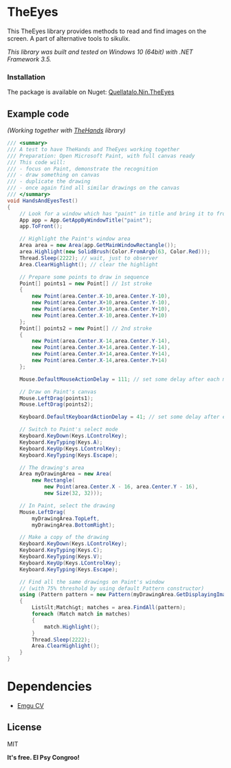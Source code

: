 # TheEyes

This TheEyes library provides methods to read and find images on the screen. A part of alternative tools to sikulix.

_This library was built and tested on Windows 10 (64bit) with .NET Framework 3.5._

### Installation

The package is available on Nuget: [Quellatalo.Nin.TheEyes](https://www.nuget.org/packages/Quellatalo.Nin.TheEyes/)

## Example code
_(Working together with [TheHands](https://github.com/quellatalo/TheHands) library)_
```cs
/// <summary>
/// A test to have TheHands and TheEyes working together
/// Preparation: Open Microsoft Paint, with full canvas ready
/// This code will:
/// - focus on Paint, demonstrate the recognition
/// - draw something on canvas
/// - duplicate the drawing
/// - once again find all similar drawings on the canvas
/// </summary>
void HandsAndEyesTest()
{
    // Look for a window which has "paint" in title and bring it to front
    App app = App.GetAppByWindowTitle("paint");
    app.ToFront();

    // Highlight the Paint's window area
    Area area = new Area(app.GetMainWindowRectangle());
    area.Highlight(new SolidBrush(Color.FromArgb(63, Color.Red)));
    Thread.Sleep(2222); // wait, just to observer
    Area.ClearHighlight(); // clear the highlight

    // Prepare some points to draw in sequence
    Point[] points1 = new Point[] // 1st stroke
    {
        new Point(area.Center.X-10,area.Center.Y-10),
        new Point(area.Center.X+10,area.Center.Y-10),
        new Point(area.Center.X+10,area.Center.Y+10),
        new Point(area.Center.X-10,area.Center.Y+10)
    };
    Point[] points2 = new Point[] // 2nd stroke
    {
        new Point(area.Center.X-14,area.Center.Y-14),
        new Point(area.Center.X+14,area.Center.Y-14),
        new Point(area.Center.X+14,area.Center.Y+14),
        new Point(area.Center.X-14,area.Center.Y+14)
    };

    Mouse.DefaultMouseActionDelay = 111; // set some delay after each mouse action, it's easier to observe

    // Draw on Paint's canvas
    Mouse.LeftDrag(points1);
    Mouse.LeftDrag(points2);

    Keyboard.DefaultKeyboardActionDelay = 41; // set some delay after each keyboard action

    // Switch to Paint's select mode
    Keyboard.KeyDown(Keys.LControlKey);
    Keyboard.KeyTyping(Keys.A);
    Keyboard.KeyUp(Keys.LControlKey);
    Keyboard.KeyTyping(Keys.Escape);

    // The drawing's area
    Area myDrawingArea = new Area(
        new Rectangle(
            new Point(area.Center.X - 16, area.Center.Y - 16),
            new Size(32, 32)));

    // In Paint, select the drawing
    Mouse.LeftDrag(
        myDrawingArea.TopLeft,
        myDrawingArea.BottomRight);

    // Make a copy of the drawing
    Keyboard.KeyDown(Keys.LControlKey);
    Keyboard.KeyTyping(Keys.C);
    Keyboard.KeyTyping(Keys.V);
    Keyboard.KeyUp(Keys.LControlKey);
    Keyboard.KeyTyping(Keys.Escape);

    // Find all the same drawings on Paint's window
    // (with 75% threshold by using default Pattern constructor)
    using (Pattern pattern = new Pattern(myDrawingArea.GetDisplayingImage()))
    {
        List&lt;Match&gt; matches = area.FindAll(pattern);
        foreach (Match match in matches)
        {
            match.Highlight();
        }
        Thread.Sleep(2222);
        Area.ClearHighlight();
    }
}
```

# Dependencies

- [Emgu CV](www.emgu.com)


License
----

MIT


**It's free. El Psy Congroo!**
